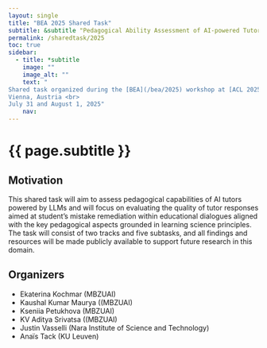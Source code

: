 ```yaml
---
layout: single
title: "BEA 2025 Shared Task"
subtitle: &subtitle "Pedagogical Ability Assessment of AI-powered Tutors" 
permalink: /sharedtask/2025
toc: true
sidebar:
  - title: *subtitle
    image: ""
    image_alt: ""
    text: "
Shared task organized during the [BEA](/bea/2025) workshop at [ACL 2025](https://sig-edu.org/bea/2025).<br>
Vienna, Austria <br>
July 31 and August 1, 2025"
    nav: 
---
```


<h1>{{ page.subtitle }}</h1>


## Motivation

This shared task will aim to assess pedagogical capabilities of AI tutors powered by LLMs and will focus on evaluating the quality of tutor responses aimed at student’s mistake remediation within educational dialogues aligned with the key pedagogical aspects grounded in learning science principles. The task will consist of two tracks and five subtasks, and all findings and resources will be made publicly available to support future research in this domain.


## Organizers

- Ekaterina Kochmar (MBZUAI)
- Kaushal Kumar Maurya ((MBZUAI)
- Kseniia Petukhova (MBZUAI)
- KV Aditya Srivatsa ((MBZUAI)
- Justin Vasselli (Nara Institute of Science and Technology)
- Anaïs Tack (KU Leuven)
